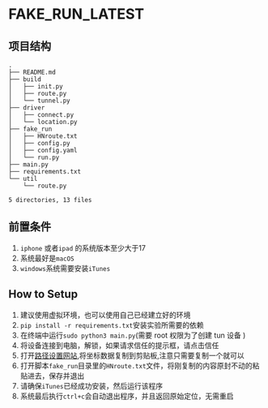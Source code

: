 # FAKE_RUN_LATEST

## 项目结构
```tree
.
├── README.md
├── build
│   ├── init.py
│   ├── route.py
│   └── tunnel.py
├── driver
│   ├── connect.py
│   └── location.py
├── fake_run
│   ├── HNroute.txt
│   ├── config.py
│   ├── config.yaml
│   └── run.py
├── main.py
├── requirements.txt
└── util
    └── route.py

5 directories, 13 files
```

## 前置条件

1. `iphone` 或者`ipad` 的系统版本至少大于17
2. 系统最好是`macOS`
3. `windows`系统需要安装`iTunes`

## How to Setup

1. 建议使用虚拟环境，也可以使用自己已经建立好的环境
2. `pip install -r requirements.txt`安装实验所需要的依赖
3. 在终端中运行`sudo python3 main.py`(需要 root 权限为了创建 tun 设备 )
4. 将设备连接到电脑，解锁，如果请求信任的提示框，请点击信任
5. 打开[路径设置网站](https://fakerun.myth.cx/),将坐标数据复制到剪贴板,注意只需要复制一个就可以
6. 打开脚本`fake_run`目录里的`HNroute.txt`文件，将刚复制的内容原封不动的粘贴进去，保存并退出
7. 请确保`iTunes`已经成功安装，然后运行该程序
8. 系统最后执行`ctrl+c`会自动退出程序，并且返回原始定位，无需重启